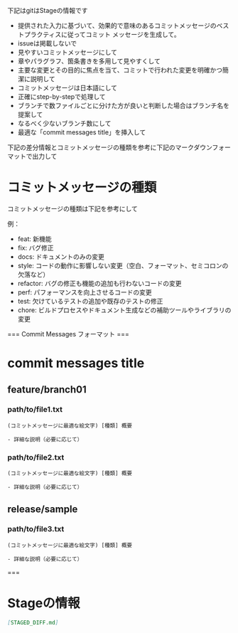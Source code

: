 
下記はgitはStageの情報です

- 提供された入力に基づいて、効果的で意味のあるコミットメッセージのベストプラクティスに従ってコミット メッセージを生成して。
- issueは掲載しないで
- 見やすいコミットメッセージにして
- 章やパラグラフ、箇条書きを多用して見やすくして
- 主要な変更とその目的に焦点を当て、コミットで行われた変更を明確かつ簡潔に説明して
- コミットメッセージは日本語にして
- 正確にstep-by-stepで処理して
- ブランチで数ファイルごとに分けた方が良いと判断した場合はブランチ名を提案して
- なるべく少ないブランチ数にして
- 最適な「commit messages title」を挿入して

下記の差分情報とコミットメッセージの種類を参考に下記のマークダウンフォーマットで出力して

# コミットメッセージの種類

コミットメッセージの種類は下記を参考にして

例：
  - feat: 新機能
  - fix: バグ修正
  - docs: ドキュメントのみの変更
  - style: コードの動作に影響しない変更（空白、フォーマット、セミコロンの欠落など） 
  - refactor: バグの修正も機能の追加も行わないコードの変更
  - perf: パフォーマンスを向上させるコードの変更
  - test: 欠けているテストの追加や既存のテストの修正
  - chore: ビルドプロセスやドキュメント生成などの補助ツールやライブラリの変更


=== Commit Messages フォーマット ===

# commit messages title

## feature/branch01

### path/to/file1.txt

```commit-msg
(コミットメッセージに最適な絵文字) [種類] 概要

- 詳細な説明（必要に応じて）
```

### path/to/file2.txt

```commit-msg
(コミットメッセージに最適な絵文字) [種類] 概要

- 詳細な説明（必要に応じて）
```

## release/sample

### path/to/file3.txt

```commit-msg
(コミットメッセージに最適な絵文字) [種類] 概要

- 詳細な説明（必要に応じて）
```
===

# Stageの情報

```markdown
[STAGED_DIFF.md]

```